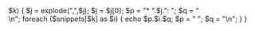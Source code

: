 <?php
$cmds = [];
$re = '/^cmd:/';
foreach (array_keys($snippets) as $a) {
  if (!preg_match($re,$a)) continue;
  $b = preg_replace($re,"",$a);
  $cmds[$b] = $a;
}
ksort($cmds);
foreach ($cmds as $j=>$k) {
  $j = explode(",",$j);
  $j = $j[0];

  $p = "* ".$j.": ";
  $q = "<br/>\n";
  foreach ($snippets[$k] as $i) {
    echo $p.$i.$q;
    $p = "  ";
    $q = "\n";
  }
}
